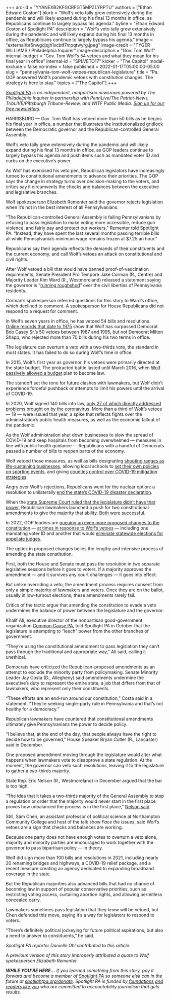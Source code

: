 +++
arc-id = "YYANEXB2KFGCRFGT5MPZLYRPTU"
authors = ["Ethan Edward Coston"]
blurb = "Wolf’s veto tally grew extensively during the pandemic and will likely expand during his final 13 months in office, as Republicans continue to largely bypass his agenda."
byline = "Ethan Edward Coston of Spotlight PA"
description = "Wolf’s veto tally grew extensively during the pandemic and will likely expand during his final 13 months in office, as Republicans continue to largely bypass his agenda."
image = "external/br5nwgdjqjh1xcbtf7mpqtwyrg.jpeg"
image-credit = "TYGER WILLIAMS / Philadelphia Inquirer"
image-description = "Gov. Tom Wolf"
internal-budget = "Gov. Tom Wolf’s 54 vetoes and what they mean for his final year in office"
internal-id = "SPLVETO17"
kicker = "The Capitol"
modal-exclude = false
no-index = false
published = 2022-01-17T05:00:00-05:00
slug = "pennsylvania-tom-wolf-vetoes-republican-legislature"
title = "Pa. GOP answered Wolf’s pandemic vetoes with constitution changes. The strategy is here to stay."
topics = ["The Capitol"]
+++

<a href="https://lesspage.com/"><i>Spotlight PA</i></a><i> is an independent, nonpartisan newsroom powered by The Philadelphia Inquirer in partnership with PennLive/The Patriot-News, TribLIVE/Pittsburgh Tribune-Review, and WITF Public Media. </i><a href="https://lesspage.com/newsletters"><i>Sign up for our free newsletters</i></a><i>.</i>

HARRISBURG — Gov. Tom Wolf has vetoed more than 50 bills as he begins his final year in office, a number that illustrates the institutionalized gridlock between the Democratic governor and the Republican-controlled General Assembly.

Wolf’s veto tally grew extensively during the pandemic and will likely expand during his final 13 months in office, as GOP leaders continue to largely bypass his agenda and push items such as mandated voter ID and curbs on the executive’s power.

As Wolf has exercised his veto pen, Republican legislators have increasingly turned to constitutional amendments to advance their priorities. The GOP says the change in strategy turns over decision-making to the voters, and critics say it circumvents the checks and balances between the executive and legislative branches.

<script src="https://lesspage.com/embed.js" async></script><div data-spl-embed-version="1" data-spl-src="https://lesspage.com/embeds/newsletter/"></div>

Wolf spokesperson Elizabeth Rementer said the governor rejects legislation when it’s not in the best interest of all Pennsylvanians.

“The Republican-controlled General Assembly is failing Pennsylvanians by refusing to pass legislation to make voting more accessible, reduce gun violence, and fairly pay and protect our workers,” Rementer told Spotlight PA. “Instead, they have spent the last several months passing terrible bills all while Pennsylvania’s minimum wage remains frozen at $7.25 an hour.”

Republicans say their agenda reflects the demands of their constituents and the current economy, and call Wolf’s vetoes an attack on constitutional and civil rights.

After Wolf vetoed a bill that would have banned proof-of-vaccination requirements, Senate President Pro Tempore Jake Corman (R., Centre) and Majority Leader Kim Ward (R., Westmoreland) released a statement saying the governor is “<a href="https://www.pasenategop.com/blog/senate-republican-leaders-voice-frustration-over-governors-veto-of-bill-to-prevent-vaccine-passports-limit-government-intrusion/">running roughshod</a>” over the civil liberties of Pennsylvania residents.

Corman’s spokesperson referred questions for this story to Ward’s office, which declined to comment. A spokesperson for House Republicans did not respond to a request for comment.

In Wolf’s seven years in office, he has vetoed 54 bills and resolutions. <a href="https://www.legis.state.pa.us/cfdocs/legis/CL/Public/cl_view_action1.cfm?sess_yr=&sess_ind=0&cl_typ=BV&cl_nbr=">Online records that date to 1975</a> show that Wolf has surpassed Democrat Bob Casey Sr.’s 50 vetoes between 1987 and 1995, but not Democrat Milton Shapp, who rejected more than 70 bills during his two terms in office.

The legislature can overturn a veto with a two-thirds vote, the standard in most states. It has failed to do so during Wolf’s time in office.

In 2015, Wolf’s first year as governor, his vetoes were primarily directed at the state budget. The protracted battle lasted until March 2016, when <a href="https://www.inquirer.com/philly/news/politics/20160324_Wolf_relents_on_budget__ends_historic_impasse.html">Wolf passively allowed a budget</a> plan to become law.

The standoff set the tone for future clashes with lawmakers, but Wolf didn’t experience forceful pushback or attempts to limit his powers until the arrival of COVID-19.

<div class="flourish-embed flourish-chart" data-src="visualisation/8187236"><script src="https://public.flourish.studio/resources/embed.js"></script></div>

In 2020, Wolf signed 140 bills into law, <a href="https://lesspage.com/news/2021/02/pennsylvania-legislature-tom-wolf-coronavirus-laws-2020-analysis/">only 27 of which directly addressed problems brought on by the coronavirus</a>. More than a third of Wolf’s vetoes — 19 — were issued that year, a spike that reflects fights over the administration’s public health measures, as well as the economic fallout of the pandemic.

As the Wolf administration shut down businesses to slow the spread of COVID-19 and keep hospitals from becoming overwhelmed — measures in line with public health guidance — Republicans with a handful of Democrats passed a number of bills to reopen parts of the economy.

Wolf vetoed those measures, as well as bills designating <a href="https://www.legis.state.pa.us/cfdocs/billinfo/billinfo.cfm?syear=2019&sind=0&body=H&type=B&bn=2440">shooting ranges as life-sustaining businesses</a>, allowing local schools to <a href="https://www.legis.state.pa.us/cfdocs/billinfo/billinfo.cfm?syear=2019&sInd=0&body=H&type=B&bn=2787" target="_blank">set their own policies on sporting events</a>, and giving <a href="https://www.legis.state.pa.us/CFDOCS/Legis/PN/Public/btCheck.cfm?txtType=HTM&sessYr=2019&sessInd=0&billBody=S&billTyp=B&billNbr=0327&pn=1700">counties control over COVID-19 mitigation strategies</a>.

Angry over Wolf’s rejections, Republicans went for the nuclear option: a resolution to unilaterally <a href="https://www.legis.state.pa.us/cfdocs/billinfo/bill_history.cfm?syear=2019&sind=0&body=H&type=R&bn=836">end the state’s COVID-19 disaster declaration</a>.

When the <a href="https://lesspage.com/news/2020/07/pennsylvania-coronavirus-disaster-declaration-supreme-court-ruling/">state Supreme Court ruled that the legislature didn’t have that power</a>, Republican lawmakers launched a push for two constitutional amendments to give the majority that ability. <a href="https://lesspage.com/news/2021/05/pa-primary-2021-ballot-question-disaster-declaration-results/" target="_blank">Both were successful</a>.

In 2022, GOP leaders are <a href="https://lesspage.com/news/2022/01/pennsylvania-constitutional-amendments-voters-id-regulations/" target="_blank">queuing up even more proposed changes to the constitution</a> — <a href="https://lesspage.com/news/2021/09/pa-election-voter-id-constitutional-amendment/" target="_blank">at times in response to Wolf’s vetoes</a> — including one mandating voter ID and another that would <a href="https://lesspage.com/news/2021/01/pennsylvania-supreme-court-gerrymandering-judicial-districts/" target="_blank">eliminate statewide elections for appellate judges</a>.

The uptick in proposed changes belies the lengthy and intensive process of amending the state constitution.

First, both the House and Senate must pass the resolution in two separate legislative sessions before it goes to voters. If a majority approves the amendment — and it survives any court challenges — it goes into effect.

But unlike overriding a veto, the amendment process requires consent from only a simple majority of lawmakers and voters. Once they are on the ballot, usually in low-turnout elections, these amendments rarely fail.

Critics of the tactic argue that amending the constitution to evade a veto undermines the balance of power between the legislature and the governor.

Khalif Ali, executive director of the nonpartisan good-government organization <a href="https://www.commoncause.org/pennsylvania/">Common Cause PA</a>, told Spotlight PA in October that the legislature is attempting to “leech” power from the other branches of government.

“They’re using the constitutional amendment to pass legislation they can’t pass through the traditional and appropriate way,” Ali said, calling it unethical.

Democrats have criticized the Republican-proposed amendments as an attempt to exclude the minority party from policymaking. Senate Minority Leader Jay Costa (D., Allegheny) said amendments undermine the executive’s duty to represent the entire state, a job that differs from that of lawmakers, who represent only their constituents.

“These efforts are an end-run around our constitution,” Costa said in a statement. “They’re seeking single-party rule in Pennsylvania and that’s not healthy for a democracy.”

Republican lawmakers have countered that constitutional amendments ultimately give Pennsylvanians the power to decide policy.

“I believe that, at the end of the day, that people always have the right to decide how to be governed,” House Speaker Bryan Cutler (R., Lancaster) said in December.

One proposed amendment moving through the legislature would alter what happens when lawmakers vote to disapprove a state regulation. At the moment, the governor can veto such resolutions, leaving it to the legislature to gather a two-thirds majority.

State Rep. Eric Nelson (R., Westmoreland) in December argued that the bar is too high.

“The idea that it takes a two-thirds majority of the General Assembly to stop a regulation or order that the majority would never start in the first place proves how unbalanced the process is in the first place,” <a href="http://www.pahousegop.com/News/23993/Latest-News/House-Advances-Plan-to-Restore-Faith-in-Constitution">Nelson said</a>.

Still, Sam Chen, an assistant professor of political science at Northampton Community College and host of the talk show <i>Face the Issues</i>, said Wolf’s vetoes are a sign that checks and balances are working.

Because one party does not have enough votes to overturn a veto alone, majority and minority parties are encouraged to work together with the governor to pass bipartisan policy — in theory.

Wolf did sign more than 100 bills and resolutions in 2021, including nearly 20 renaming bridges and highways, a COVID-19 relief package, and a recent measure creating an agency dedicated to expanding broadband coverage in the state.

<script src="https://lesspage.com/embed.js" async></script><div data-spl-embed-version="1" data-spl-src="https://lesspage.com/embeds/donate/"></div>

But the Republican majorities also advanced bills that had no chance of becoming law in support of popular conservative priorities, such as restricting voting access, curtailing abortion rights, and allowing permitless concealed carry.

Lawmakers sometimes pass legislation that they know will be vetoed, but Chen defended this move, saying it’s a way for legislators to respond to voters.

“There’s definitely political jockeying for future political aspirations, but also a need to answer to constituents,” he said.

<i>Spotlight PA reporter Danielle Ohl contributed to this article.</i>

<i>A previous version of this story improperly attributed a quote to Wolf spokesperson Elizabeth Rementer.</i>

<i><b>WHILE YOU’RE HERE...</b></i><i> If you learned something from this story, pay it forward and become a member of </i><a href="https://lesspage.com/"><i>Spotlight PA</i></a><i> so someone else can in the future at </i><a href="http://spotlightpa.org/donate"><i>spotlightpa.org/donate</i></a><i>. Spotlight PA is funded by</i><a href="https://lesspage.com/support"><i> foundations</i></a><i> </i><a href="https://lesspage.com/support"><i>and readers like you</i></a><i> who are committed to accountability journalism that gets results.</i>
